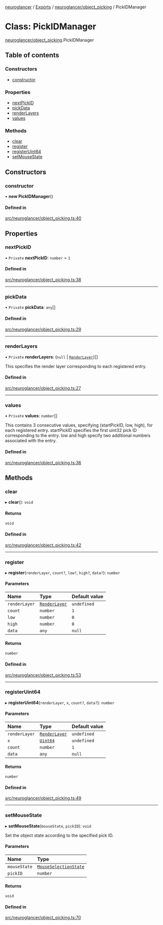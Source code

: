 [neuroglancer](../README.md) / [Exports](../modules.md) / [neuroglancer/object\_picking](../modules/neuroglancer_object_picking.md) / PickIDManager

# Class: PickIDManager

[neuroglancer/object_picking](../modules/neuroglancer_object_picking.md).PickIDManager

## Table of contents

### Constructors

- [constructor](neuroglancer_object_picking.PickIDManager.md#constructor)

### Properties

- [nextPickID](neuroglancer_object_picking.PickIDManager.md#nextpickid)
- [pickData](neuroglancer_object_picking.PickIDManager.md#pickdata)
- [renderLayers](neuroglancer_object_picking.PickIDManager.md#renderlayers)
- [values](neuroglancer_object_picking.PickIDManager.md#values)

### Methods

- [clear](neuroglancer_object_picking.PickIDManager.md#clear)
- [register](neuroglancer_object_picking.PickIDManager.md#register)
- [registerUint64](neuroglancer_object_picking.PickIDManager.md#registeruint64)
- [setMouseState](neuroglancer_object_picking.PickIDManager.md#setmousestate)

## Constructors

### constructor

• **new PickIDManager**()

#### Defined in

[src/neuroglancer/object_picking.ts:40](https://github.com/ActiveBrainAtlas2/neuroglancer/blob/91617476/src/neuroglancer/object_picking.ts#L40)

## Properties

### nextPickID

• `Private` **nextPickID**: `number` = `1`

#### Defined in

[src/neuroglancer/object_picking.ts:38](https://github.com/ActiveBrainAtlas2/neuroglancer/blob/91617476/src/neuroglancer/object_picking.ts#L38)

___

### pickData

• `Private` **pickData**: `any`[]

#### Defined in

[src/neuroglancer/object_picking.ts:29](https://github.com/ActiveBrainAtlas2/neuroglancer/blob/91617476/src/neuroglancer/object_picking.ts#L29)

___

### renderLayers

• `Private` **renderLayers**: (``null`` \| [`RenderLayer`](neuroglancer_renderlayer.RenderLayer.md))[]

This specifies the render layer corresponding to each registered entry.

#### Defined in

[src/neuroglancer/object_picking.ts:27](https://github.com/ActiveBrainAtlas2/neuroglancer/blob/91617476/src/neuroglancer/object_picking.ts#L27)

___

### values

• `Private` **values**: `number`[]

This contains 3 consecutive values, specifying (startPickID, low, high), for each registered
entry.  startPickID specifies the first uint32 pick ID corresponding to the entry.  low and
high specify two additional numbers associated with the entry.

#### Defined in

[src/neuroglancer/object_picking.ts:36](https://github.com/ActiveBrainAtlas2/neuroglancer/blob/91617476/src/neuroglancer/object_picking.ts#L36)

## Methods

### clear

▸ **clear**(): `void`

#### Returns

`void`

#### Defined in

[src/neuroglancer/object_picking.ts:42](https://github.com/ActiveBrainAtlas2/neuroglancer/blob/91617476/src/neuroglancer/object_picking.ts#L42)

___

### register

▸ **register**(`renderLayer`, `count?`, `low?`, `high?`, `data?`): `number`

#### Parameters

| Name | Type | Default value |
| :------ | :------ | :------ |
| `renderLayer` | [`RenderLayer`](neuroglancer_renderlayer.RenderLayer.md) | `undefined` |
| `count` | `number` | `1` |
| `low` | `number` | `0` |
| `high` | `number` | `0` |
| `data` | `any` | `null` |

#### Returns

`number`

#### Defined in

[src/neuroglancer/object_picking.ts:53](https://github.com/ActiveBrainAtlas2/neuroglancer/blob/91617476/src/neuroglancer/object_picking.ts#L53)

___

### registerUint64

▸ **registerUint64**(`renderLayer`, `x`, `count?`, `data?`): `number`

#### Parameters

| Name | Type | Default value |
| :------ | :------ | :------ |
| `renderLayer` | [`RenderLayer`](neuroglancer_renderlayer.RenderLayer.md) | `undefined` |
| `x` | [`Uint64`](neuroglancer_util_uint64.Uint64.md) | `undefined` |
| `count` | `number` | `1` |
| `data` | `any` | `null` |

#### Returns

`number`

#### Defined in

[src/neuroglancer/object_picking.ts:49](https://github.com/ActiveBrainAtlas2/neuroglancer/blob/91617476/src/neuroglancer/object_picking.ts#L49)

___

### setMouseState

▸ **setMouseState**(`mouseState`, `pickID`): `void`

Set the object state according to the specified pick ID.

#### Parameters

| Name | Type |
| :------ | :------ |
| `mouseState` | [`MouseSelectionState`](neuroglancer_layer.MouseSelectionState.md) |
| `pickID` | `number` |

#### Returns

`void`

#### Defined in

[src/neuroglancer/object_picking.ts:70](https://github.com/ActiveBrainAtlas2/neuroglancer/blob/91617476/src/neuroglancer/object_picking.ts#L70)
